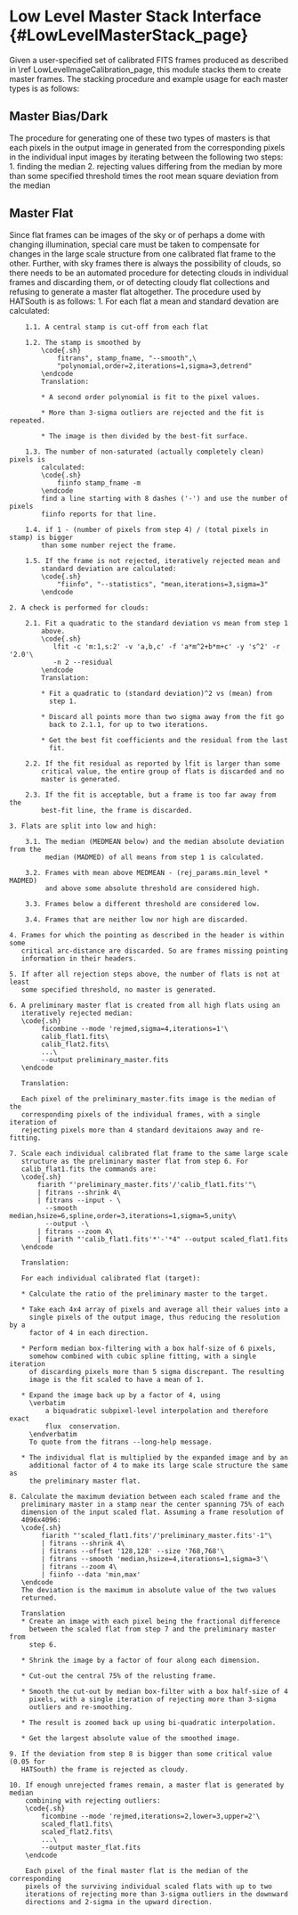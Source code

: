 Low Level Master Stack Interface {#LowLevelMasterStack_page}
================================

Given a user-specified set of calibrated FITS frames produced as described in
\ref LowLevelImageCalibration_page, this module stacks them to create master
frames. The stacking procedure and example usage for each master types is as
follows:

Master Bias/Dark
----------------

The procedure for generating one of these two types of masters is that each
pixels in the output image in generated from the corresponding pixels in the
individual input images by iterating between the following two steps:
    1. finding the median
    2. rejecting values differing from the median by more than some specified
       threshold times the root mean square deviation from the median

Master Flat
-----------

Since flat frames can be images of the sky or of perhaps a dome with changing
illumination, special care must be taken to compensate for changes in the large
scale structure from one calibrated flat frame to the other. Further, with sky
frames there is always the possibility of clouds, so there needs to be an
automated procedure for detecting clouds in individual frames and discarding
them, or of detecting cloudy flat collections and refusing to generate a master
flat altogether. The procedure used by HATSouth is as follows:
    1. For each flat a mean and standard devation are calculated:

        1.1. A central stamp is cut-off from each flat

        1.2. The stamp is smoothed by 
            \code{.sh} 
                fitrans", stamp_fname, "--smooth",\
                "polynomial,order=2,iterations=1,sigma=3,detrend"
            \endcode
            Translation:

            * A second order polynomial is fit to the pixel values.

            * More than 3-sigma outliers are rejected and the fit is repeated. 

            * The image is then divided by the best-fit surface.

        1.3. The number of non-saturated (actually completely clean) pixels is
            calculated:
            \code{.sh}
                fiinfo stamp_fname -m
            \endcode
            find a line starting with 8 dashes ('-') and use the number of pixels
            fiinfo reports for that line.

        1.4. if 1 - (number of pixels from step 4) / (total pixels in stamp) is bigger
            than some number reject the frame.

        1.5. If the frame is not rejected, iteratively rejected mean and
            standard deviation are calculated:
            \code{.sh}
                "fiinfo", "--statistics", "mean,iterations=3,sigma=3"
            \endcode

    2. A check is performed for clouds:

        2.1. Fit a quadratic to the standard deviation vs mean from step 1
            above.
            \code{.sh}
               lfit -c 'm:1,s:2' -v 'a,b,c' -f 'a*m^2+b*m+c' -y 's^2' -r '2.0'\
               -n 2 --residual
            \endcode
            Translation:

            * Fit a quadratic to (standard deviation)^2 vs (mean) from
              step 1.
         
            * Discard all points more than two sigma away from the fit go
              back to 2.1.1, for up to two iterations.

            * Get the best fit coefficients and the residual from the last
              fit.

        2.2. If the fit residual as reported by lfit is larger than some
            critical value, the entire group of flats is discarded and no
            master is generated.

        2.3. If the fit is acceptable, but a frame is too far away from the
            best-fit line, the frame is discarded.

    3. Flats are split into low and high:

        3.1. The median (MEDMEAN below) and the median absolute deviation from the
             median (MADMED) of all means from step 1 is calculated.

        3.2. Frames with mean above MEDMEAN - (rej_params.min_level * MADMED)
             and above some absolute threshold are considered high.

        3.3. Frames below a different threshold are considered low.

        3.4. Frames that are neither low nor high are discarded.

    4. Frames for which the pointing as described in the header is within some
       critical arc-distance are discarded. So are frames missing pointing
       information in their headers.

    5. If after all rejection steps above, the number of flats is not at least
       some specified threshold, no master is generated.

    6. A preliminary master flat is created from all high flats using an
       iteratively rejected median:
       \code{.sh}
            ficombine --mode 'rejmed,sigma=4,iterations=1'\
            calib_flat1.fits\
            calib_flat2.fits\
            ...\
            --output preliminary_master.fits
       \endcode

       Translation:

       Each pixel of the preliminary_master.fits image is the median of the
       corresponding pixels of the individual frames, with a single iteration of
       rejecting pixels more than 4 standard devitaions away and re-fitting.

    7. Scale each individual calibrated flat frame to the same large scale
       structure as the preliminary master flat from step 6. For
       calib_flat1.fits the commands are:
       \code{.sh}
           fiarith "'preliminary_master.fits'/'calib_flat1.fits'"\
           | fitrans --shrink 4\
           | fitrans --input - \
             --smooth median,hsize=6,spline,order=3,iterations=1,sigma=5,unity\
             --output -\
           | fitrans --zoom 4\
           | fiarith "'calib_flat1.fits'*'-'*4" --output scaled_flat1.fits
       \endcode

       Translation:

       For each individual calibrated flat (target):

       * Calculate the ratio of the preliminary master to the target.

       * Take each 4x4 array of pixels and average all their values into a
         single pixels of the output image, thus reducing the resolution by a
         factor of 4 in each direction.

       * Perform median box-filtering with a box half-size of 6 pixels,
         somehow combined with cubic spline fitting, with a single iteration
         of discarding pixels more than 5 sigma discrepant. The resulting
         image is the fit scaled to have a mean of 1.

       * Expand the image back up by a factor of 4, using 
         \verbatim
             a biquadratic subpixel-level interpolation and therefore exact
             flux  conservation.
         \endverbatim
         To quote from the fitrans --long-help message.

       * The individual flat is multiplied by the expanded image and by an
         additional factor of 4 to make its large scale structure the same as
         the preliminary master flat.

    8. Calculate the maximum deviation between each scaled frame and the
       preliminary master in a stamp near the center spanning 75% of each
       dimension of the input scaled flat. Assuming a frame resolution of
       4096x4096:
       \code{.sh}
            fiarith "'scaled_flat1.fits'/'preliminary_master.fits'-1"\
            | fitrans --shrink 4\
            | fitrans --offset '128,128' --size '768,768'\
            | fitrans --smooth 'median,hsize=4,iterations=1,sigma=3'\
            | fitrans --zoom 4\
            | fiinfo --data 'min,max'
       \endcode
       The deviation is the maximum in absolute value of the two values
       returned.

       Translation
       * Create an image with each pixel being the fractional difference
         between the scaled flat from step 7 and the preliminary master from
         step 6.

       * Shrink the image by a factor of four along each dimension.

       * Cut-out the central 75% of the relusting frame.

       * Smooth the cut-out by median box-filter with a box half-size of 4
         pixels, with a single iteration of rejecting more than 3-sigma
         outliers and re-smoothing.

       * The result is zoomed back up using bi-quadratic interpolation.

       * Get the largest absolute value of the smoothed image.

    9. If the deviation from step 8 is bigger than some critical value (0.05 for
       HATSouth) the frame is rejected as cloudy.

    10. If enough unrejected frames remain, a master flat is generated by median
        combining with rejecting outliers:
        \code{.sh}
            ficombine --mode 'rejmed,iterations=2,lower=3,upper=2'\
            scaled_flat1.fits\
            scaled_flat2.fits\
            ...\
            --output master_flat.fits
        \endcode

        Each pixel of the final master flat is the median of the corresponding
        pixels of the surviving individual scaled flats with up to two
        iterations of rejecting more than 3-sigma outliers in the downward
        directions and 2-sigma in the upward direction.
